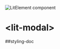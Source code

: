 ![LitElement component](https://img.shields.io/badge/litElement-component-blue.svg)

# \<lit-modal>

##styling-doc